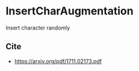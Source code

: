 # InsertCharAugmentation

Insert character randomly

## Cite

- https://arxiv.org/pdf/1711.02173.pdf
